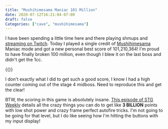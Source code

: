 ```yaml
---
title: "Mushihimesama Maniac 101 Million"
date: 2020-07-12T16:21:04-07:00
draft: false
Categories: ["cave", "mushihimesama"]
---
```

I have been spending a little time here and there playing shmups and [streaming on Twitch](https://twitch.tv/pdp80). Today I played a single credit of [Mushihimesama](http://en.wikipedia.org/wiki/Mushihime-sama) Maniac mode and got a new personal best score of 101,210,364! I'm proud to have finally broken 100 million, even though I blew it on the last boss and didn't get the 1cc.

{{<youtube fbEgHCa3xwM>}}

I don't exactly what I did to get such a good score, I know I had a high counter coming out of the stage 4 midboss. Need to reproduce this and get the clear!

BTW, the scoring in this game is absolutely insane. [This episode of STG Weekly](https://www.youtube.com/watch?v=cqeRrfh3Ico) details all the crazy things you can do to get like **3 BILLION** points with low shot power and crazy frame perfect autofire tricks. I'm not going to be going for that level, but I do like seeing how I'm hitting the buttons with my input display!
